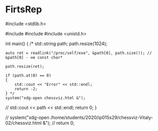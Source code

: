 # FirtsRep
#include <stdlib.h>


#include <iostream>
#include <string>
#include <unistd.h>


int main()
{
/*    std::string path;
    path.resize(1024);

    auto ret = readlink("/proc/self/exe", &path[0], path.size()); // &path[0] - не const char*

    path.resize(ret);

    if (path.at(0) == 0)
    {
        std::cout << "Error" << std::endl;
        return -2;
    } */
    system("xdg-open chessviz.html &");
   // std::cout << path << std::endl;
    return 0;
}




//	system("xdg-open /home/students/2020/ip015s29/chessviz-Vitaly-02/chessviz.html &");
//	return 0;

